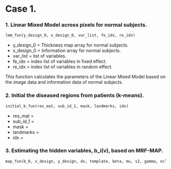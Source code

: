 # Case 1.

### 1. Linear Mixed Model across pixels for normal subjects. 
```python
lmm_fun(y_design_0, x_design_0, var_list, fe_idx, re_idx)
```
 + y_design_0 = Thickness map array for normal subjects.
 + x_design_0 = Information array for normal subjects.
 + var_list = list of variables.
 + fe_idx = index list of variables in fixed effect.
 + re_idx = index list of variables in random effect.
 
 
This function calculates the parameters of the Linear Mixed Model based on the image data and information data of normal subjects.


### 2. Initial the diseased regions from patients (k-means).
```python
initial_b_fun(res_mat, sub_id_1, mask, landmarks, idx)
```
 + res_mat = 
 + sub_id_1 = 
 + mask = 
 + landmarks = 
 + idx = 



### 3. Estimating the hidden variables, b_i(v), based on MRF-MAP.
```python
map_fun(b_0, x_design, y_design, dx, template, beta, mu, s2, gamma, nclasses, map_iter)
```
